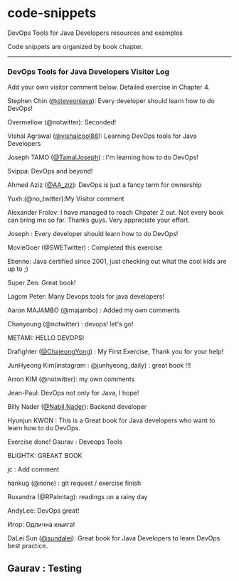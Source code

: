 # code-snippets
DevOps Tools for Java Developers resources and examples

Code snippets are organized by book chapter.

---

### DevOps Tools for Java Developers Visitor Log

Add your own visitor comment below. Detailed exercise in Chapter 4.


Stephen Chin ([@steveonjava](https://twitter.com/steveonjava)): Every developer should learn how to do DevOps!

Overmellow (@notwitter): Seconded!

Vishal Agrawal ([@vishalcool88](https://twitter.com/vishalagrawal_)): Learning DevOps tools for Java Developers

Joseph TAMO ([@TamalJoseph](https://twitter.com/tamaljoseph)) : I'm learning how to do DevOps!

Svippa: DevOps and beyond!

Ahmed Aziz ([@AA_ziz](https://twitter.com/AA_ziz)): DevOps is just a fancy term for ownership

Yuxh:(@no_twitter):My Visitor comment

Alexander Frolov: I have managed to reach Chpater 2 out. Not every book can bring me so far. Thanks guys. Very appreciate your effort.

Joseph : Every developer should learn how to do DevOps!

MovieGoer (@SWETwitter) : Completed this exercise

Etienne: Java certified since 2001, just checking out what the cool kids are up to ;)

Super Zen: Great book!

Lagom Peter: Many Devops tools for java developers!

Aaron MAJAMBO (@majambo) : Added my own comments

Chanyoung (@notwitter) : devops! let's go!

METAMI: HELLO DEVOPS!

Drafighter ([@ChajeongYong](https://twitter.com/ChajeongYong)) : My First Exercise, Thank you for your help!

JunHyeong Kim(instagram : @junhyeong_daily) : great book !!!

Arron KIM (@notwitter): my own comments

Jean-Paul: DevOps not only for Java, I hope!

Billy Nader ([@Nabil Nader](https://www.linkedin.com/in/nabilnader/)): Backend developer

Hyunjun KWON : This is a Great book for Java developers who want to learn how to do DevOps.  

Exercise done!
Gaurav : Deveops Tools

BLIGHTK: GREAKT BOOK

jc : Add comment

hankug (@none) : git request / exercise finish

Ruxandra (@RPalmtag): readings on a rainy day

AndyLee: DevOps great!

Игор: Одлична књига!

DaLei Sun ([@sundalei](https://twitter.com/sundalei)): Great book for Java Developers to learn DevOps best practice.

Gaurav : Testing
---
